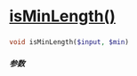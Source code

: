 [isMinLength()](http://twinh.github.com/widget/api/isMinLength)
===============================================================



### 
```php
void isMinLength($input, $min)
```

##### 参数

